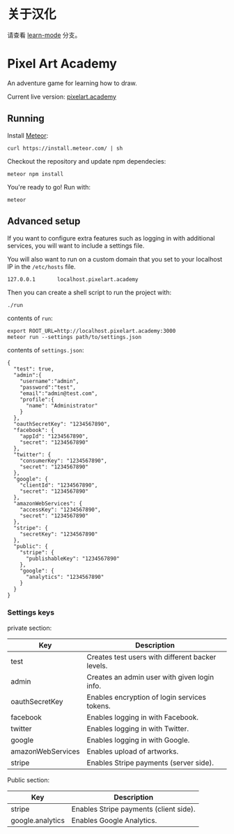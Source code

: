 # 关于汉化
请查看 [learn-mode](https://github.com/Bli-AIk/Pixel-Art-Academy-CN/tree/learn-mode) 分支。


# Pixel Art Academy

An adventure game for learning how to draw.

Current live version: [pixelart.academy](https://pixelart.academy)

## Running

Install [Meteor](https://www.meteor.com):

```
curl https://install.meteor.com/ | sh
```

Checkout the repository and update npm dependecies:

```
meteor npm install
```

You're ready to go! Run with:

```
meteor
```

## Advanced setup 

If you want to configure extra features such as logging in with 
additional services, you will want to include a settings file.

You will also want to run on a custom domain that you set to your
localhost IP in the `/etc/hosts` file.

```
127.0.0.1       localhost.pixelart.academy
```

Then you can create a shell script to run the project with:

```
./run
```

contents of `run`:

```
export ROOT_URL=http://localhost.pixelart.academy:3000
meteor run --settings path/to/settings.json
```

contents of `settings.json`:

```
{
  "test": true,
  "admin":{
    "username":"admin",
    "password":"test",
    "email":"admin@test.com",
    "profile":{
      "name": "Administrator"
    }
  },
  "oauthSecretKey": "1234567890",
  "facebook": {
    "appId": "1234567890",
    "secret": "1234567890"
  },
  "twitter": {
    "consumerKey": "1234567890",
    "secret": "1234567890"
  },
  "google": {
    "clientId": "1234567890",
    "secret": "1234567890"
  },
  "amazonWebServices": {
    "accessKey": "1234567890",
    "secret": "1234567890"
  },
  "stripe": {
    "secretKey": "1234567890"
  },
  "public": {
    "stripe": {
      "publishableKey": "1234567890"
    },
    "google": {
      "analytics": "1234567890"
    }
  }
}
```

### Settings keys

private section:

| Key                  | Description                                                                |
|----------------------|----------------------------------------------------------------------------|
| test                 | Creates test users with different backer levels.                           |
| admin                | Creates an admin user with given login info.                               |
| oauthSecretKey       | Enables encryption of login services tokens.                               |
| facebook             | Enables logging in with Facebook.                                          |
| twitter              | Enables logging in with Twitter.                                           |
| google               | Enables logging in with Google.                                            |
| amazonWebServices    | Enables upload of artworks.                                                |
| stripe               | Enables Stripe payments (server side).                                     |

Public section:

| Key                  | Description                                                                |
|----------------------|----------------------------------------------------------------------------|
| stripe               | Enables Stripe payments (client side).                                     |
| google.analytics     | Enables Google Analytics.                                                  |
